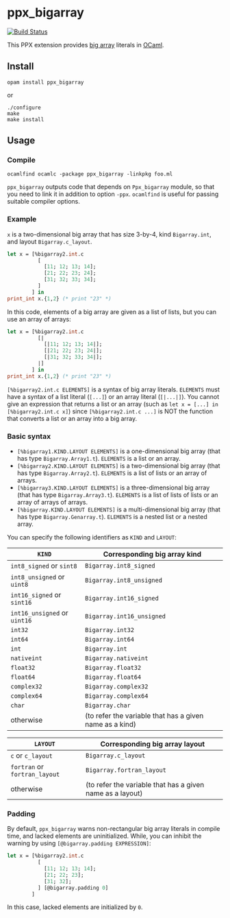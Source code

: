 ppx_bigarray
============

[![Build Status](https://travis-ci.org/akabe/ppx_bigarray.svg?branch=master)](https://travis-ci.org/akabe/ppx_bigarray)

This PPX extension provides
[big array](http://caml.inria.fr/pub/docs/manual-ocaml/libref/Bigarray.html)
literals in [OCaml](http://ocaml.org).

Install
-------

```
opam install ppx_bigarray
```

or

```
./configure
make
make install
```

Usage
-----

### Compile

```
ocamlfind ocamlc -package ppx_bigarray -linkpkg foo.ml
```

`ppx_bigarray` outputs code that depends on `Ppx_bigarray` module, so that
you need to link it in addition to option `-ppx`. `ocamlfind`
is useful for passing suitable compiler options.

### Example

`x` is a two-dimensional big array that has size 3-by-4, kind `Bigarray.int`,
and layout `Bigarray.c_layout`.

```OCaml
let x = [%bigarray2.int.c
          [
            [11; 12; 13; 14];
            [21; 22; 23; 24];
            [31; 32; 33; 34];
          ]
        ] in
print_int x.{1,2} (* print "23" *)
```

In this code, elements of a big array are given as a list of lists, but
you can use an array of arrays:

```OCaml
let x = [%bigarray2.int.c
          [|
            [|11; 12; 13; 14|];
            [|21; 22; 23; 24|];
            [|31; 32; 33; 34|];
          |]
        ] in
print_int x.{1,2} (* print "23" *)
```

`[%bigarray2.int.c ELEMENTS]` is a syntax of big array literals. `ELEMENTS`
must have a syntax of a list literal (`[...]`) or an array literal (`[|...|]`).
You cannot give an expression that returns a list or an array (such as
`let x = [...] in [%bigarray2.int.c x]`) since `[%bigarray2.int.c ...]` is NOT
the function that converts a list or an array into a big array.

### Basic syntax

- `[%bigarray1.KIND.LAYOUT ELEMENTS]` is a one-dimensional big array
  (that has type `Bigarray.Array1.t`). `ELEMENTS` is a list or an array.
- `[%bigarray2.KIND.LAYOUT ELEMENTS]` is a two-dimensional big array
  (that has type `Bigarray.Array2.t`). `ELEMENTS` is a list of lists or
  an array of arrays.
- `[%bigarray3.KIND.LAYOUT ELEMENTS]` is a three-dimensional big array
  (that has type `Bigarray.Array3.t`). `ELEMENTS` is a list of lists of lists or
  an array of arrays of arrays.
- `[%bigarray.KIND.LAYOUT ELEMENTS]` is a multi-dimensional big array
  (that has type `Bigarray.Genarray.t`). `ELEMENTS` is a nested list or
  a nested array.

You can specify the following identifiers as `KIND` and `LAYOUT`:

| `KIND`                       | Corresponding big array kind                            |
|------------------------------|---------------------------------------------------------|
| `int8_signed` or `sint8`     | `Bigarray.int8_signed`                                  |
| `int8_unsigned` or `uint8`   | `Bigarray.int8_unsigned`                                |
| `int16_signed` or `sint16`   | `Bigarray.int16_signed`                                 |
| `int16_unsigned` or `uint16` | `Bigarray.int16_unsigned`                               |
| `int32`                      | `Bigarray.int32`                                        |
| `int64`                      | `Bigarray.int64`                                        |
| `int`                        | `Bigarray.int`                                          |
| `nativeint`                  | `Bigarray.nativeint`                                    |
| `float32`                    | `Bigarray.float32`                                      |
| `float64`                    | `Bigarray.float64`                                      |
| `complex32`                  | `Bigarray.complex32`                                    |
| `complex64`                  | `Bigarray.complex64`                                    |
| `char`                       | `Bigarray.char`                                         |
| otherwise                    | (to refer the variable that has a given name as a kind) |

| `LAYOUT`                      | Corresponding big array layout                            |
|-------------------------------|-----------------------------------------------------------|
| `c` or `c_layout`             | `Bigarray.c_layout`                                       |
| `fortran` or `fortran_layout` | `Bigarray.fortran_layout`                                 |
| otherwise                     | (to refer the variable that has a given name as a layout) |

### Padding

By default, `ppx_bigarray` warns non-rectangular big array literals in compile time,
and lacked elements are uninitialized.
While, you can inhibit the warning by using `[@bigarray.padding EXPRESSION]`:

```OCaml
let x = [%bigarray2.int.c
          [
            [11; 12; 13; 14];
            [21; 22; 23];
            [31; 32];
          ] [@bigarray.padding 0]
        ]
```

In this case, lacked elements are initialized by `0`.

